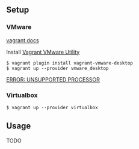 ## Setup

### VMware

<a href="https://developer.hashicorp.com/vagrant/docs/providers/vmware/installation">vagrant docs</a>

Install <a href="https://developer.hashicorp.com/vagrant/downloads/vmware">Vagrant VMware Utility</a>

```console
$ vagrant plugin install vagrant-vmware-desktop
$ vagrant up --provider vmware_desktop
```

<a href="https://github.com/hyuunnn/vagrant-pwn/issues/2">ERROR: UNSUPPORTED PROCESSOR</a>

### Virtualbox

```console
$ vagrant up --provider virtualbox
```

## Usage

TODO
